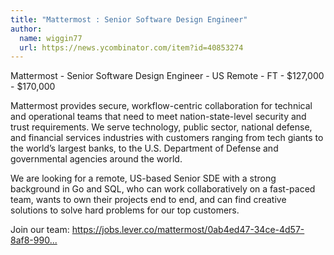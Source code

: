 ```yaml
---
title: "Mattermost : Senior Software Design Engineer"
author:
  name: wiggin77
  url: https://news.ycombinator.com/item?id=40853274
---
```

Mattermost - Senior Software Design Engineer - US Remote - FT - $127,000 - $170,000

Mattermost provides secure, workflow-centric collaboration for technical and operational teams that need to meet nation-state-level security and trust requirements. We serve technology, public sector, national defense, and financial services industries with customers ranging from tech giants to the world’s largest banks, to the U.S. Department of Defense and governmental agencies around the world.

We are looking for a remote, US-based Senior SDE with a strong background in Go and SQL, who can work collaboratively on a fast-paced team, wants to own their projects end to end, and can find creative solutions to solve hard problems for our top customers.

Join our team: <a href="https:&#x2F;&#x2F;jobs.lever.co&#x2F;mattermost&#x2F;0ab4ed47-34ce-4d57-8af8-99007190502f" rel="nofollow">https:&#x2F;&#x2F;jobs.lever.co&#x2F;mattermost&#x2F;0ab4ed47-34ce-4d57-8af8-990...</a>
